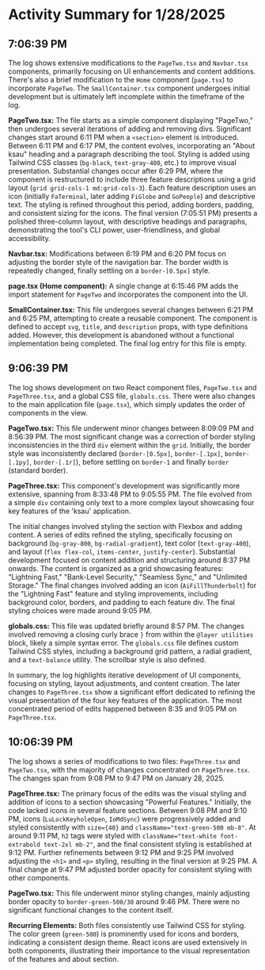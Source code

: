 # Activity Summary for 1/28/2025

## 7:06:39 PM
The log shows extensive modifications to the `PageTwo.tsx` and `Navbar.tsx` components,  primarily focusing on UI enhancements and content additions.  There's also a brief modification to the `Home` component (`page.tsx`) to incorporate `PageTwo`.  The `SmallContainer.tsx` component undergoes initial development but is ultimately left incomplete within the timeframe of the log.


**PageTwo.tsx:**  The file starts as a simple component displaying "PageTwo," then undergoes several iterations of adding and removing divs. Significant changes start around 6:11 PM when a `<section>` element is introduced.  Between 6:11 PM and 6:17 PM, the content evolves, incorporating an "About ksau" heading and a paragraph describing the tool. Styling is added using Tailwind CSS classes (`bg-black`, `text-gray-400`, etc.) to improve visual presentation.   Substantial changes occur after 6:29 PM, where the component is restructured to include three feature descriptions using a grid layout (`grid grid-cols-1 md:grid-cols-3`).  Each feature description uses an icon (initially `FaTerminal`, later adding `FiGlobe` and `GoPeople`) and descriptive text.  The styling is refined throughout this period, adding borders, padding, and consistent sizing for the icons.  The final version (7:05:51 PM) presents a polished three-column layout, with descriptive headings and paragraphs,  demonstrating the tool's CLI power, user-friendliness, and global accessibility.


**Navbar.tsx:** Modifications between 6:19 PM and 6:20 PM focus on adjusting the border style of the navigation bar. The border width is repeatedly changed, finally settling on a `border-[0.5px]` style.


**page.tsx (Home component):** A single change at 6:15:46 PM adds the import statement for `PageTwo` and incorporates the component into the UI.


**SmallContainer.tsx:** This file undergoes several changes between 6:21 PM and 6:25 PM, attempting to create a reusable component.  The component is defined to accept `svg`, `title`, and `description` props, with type definitions added. However, this development is abandoned without a functional implementation being completed. The final log entry for this file is empty.


## 9:06:39 PM
The log shows development on two React component files, `PageTwo.tsx` and `PageThree.tsx`, and a global CSS file, `globals.css`.  There were also changes to the main application file (`page.tsx`), which simply updates the order of components in the view.

**PageTwo.tsx:**  This file underwent minor changes between 8:09:09 PM and 8:56:39 PM. The most significant change was a correction of border styling inconsistencies in the third `div` element within the `grid`. Initially, the border style was inconsistently declared (`border-[0.5px]`, `border-[.1px]`, `border-[.1py]`, `border-[.1r]`), before settling on `border-1` and finally `border` (standard border).


**PageThree.tsx:** This component's development was significantly more extensive, spanning from 8:33:48 PM to 9:05:55 PM.  The file evolved from a simple `div` containing only text to a more complex layout showcasing four key features of the 'ksau' application.

The initial changes involved styling the section with Flexbox and adding content.  A series of edits refined the styling, specifically focusing on background (`bg-gray-800`, `bg-radial-gradient`), text color (`text-gray-400`), and layout (`flex flex-col`, `items-center`, `justify-center`).  Substantial development focused on content addition and structuring around 8:37 PM onwards.  The content is organized as a grid showcasing features: "Lightning Fast," "Bank-Level Security," "Seamless Sync," and "Unlimited Storage."  The final changes involved adding an icon (`AiFillThunderbolt`) for the "Lightning Fast" feature and styling improvements, including background color, borders, and padding to each feature div. The final styling choices were made around 9:05 PM.

**globals.css:**  This file was updated briefly around 8:57 PM. The changes involved removing a closing curly brace `}` from within the `@layer utilities` block, likely a simple syntax error.  The `globals.css` file defines custom Tailwind CSS styles, including a background grid pattern, a radial gradient, and a `text-balance` utility.  The scrollbar style is also defined.


In summary, the log highlights iterative development of UI components, focusing on styling, layout adjustments, and content creation. The later changes to `PageThree.tsx` show a significant effort dedicated to refining the visual presentation of the four key features of the application.  The most concentrated period of edits happened between 8:35 and 9:05 PM on `PageThree.tsx`.


## 10:06:39 PM
The log shows a series of modifications to two files: `PageThree.tsx` and `PageTwo.tsx`, with the majority of changes concentrated on `PageThree.tsx`.  The changes span from 9:08 PM to 9:47 PM on January 28, 2025.

**PageThree.tsx:**  The primary focus of the edits was the visual styling and addition of icons to a section showcasing "Powerful Features."  Initially, the code lacked icons in several feature sections.  Between 9:08 PM and 9:10 PM,  icons (`LuLockKeyholeOpen`, `IoMdSync`) were progressively added and styled consistently with `size={40}` and  `className="text-green-500 mb-8"`. At around 9:11 PM,  `h2` tags were styled with `className="text-white font-extrabold text-2xl mb-2"`, and the final consistent styling is established at 9:12 PM.  Further refinements between 9:12 PM and 9:25 PM involved adjusting the `<h1>` and `<p>` styling, resulting in the final version at 9:25 PM. A final change at 9:47 PM adjusted border opacity for consistent styling with other components.


**PageTwo.tsx:**  This file underwent minor styling changes, mainly adjusting border opacity to `border-green-500/30` around 9:46 PM.  There were no significant functional changes to the content itself.

**Recurring Elements:**  Both files consistently use Tailwind CSS for styling. The color green (`green-500`) is prominently used for icons and borders, indicating a consistent design theme.  React icons are used extensively in both components,  illustrating their importance to the visual representation of the features and about section.
